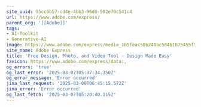 ```yaml
---
site_uuid: 95cc0b57-cd4e-4bb3-96d0-502e70c541c4
url: https://www.adobe.com/express/
parent_org: '[[Adobe]]'
tags:
- AI-Toolkit
- Generative-AI
image: https://www.adobe.com/express/media_1b5feac50b240ac50461b75455f51032ee15e002d.jpeg?width=1200&format=pjpg&optimize=medium
site_name: Adobe Express
title: 'Free Design, Photo, and Video Tool - Design Made Easy'
favicon: https://www.adobe.com/express/data:,
og_errors: 'true'
og_last_error: '2025-03-07T05:37:34.350Z'
og_error_message: 'Error occurred'
jina_last_request: '2025-03-09T06:45:15.572Z'
jina_error: 'Error occurred'
og_last_fetch: '2025-03-07T05:20:40.115Z'
---
```


